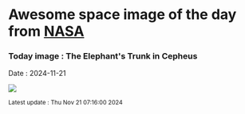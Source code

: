 
# Awesome space image of the day from [NASA](https://api.nasa.gov/)

### Today image : The Elephant's Trunk in Cepheus
Date : 2024-11-21

![](https://apod.nasa.gov/apod/image/2411/LDN1105ElephantTrunk1024.jpg)

<small>Latest update : Thu Nov 21 07:16:00 2024</small>
        